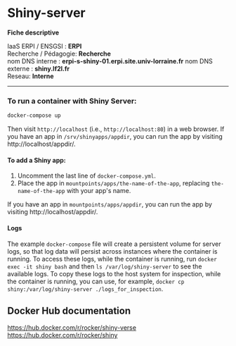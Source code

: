 # Shiny-server 
**Fiche descriptive**

IaaS ERPI / ENSGSI : **ERPI**  
Recherche / Pédagogie: **Recherche**  
nom DNS interne : **erpi-s-shiny-01.erpi.site.univ-lorraine.fr** 
nom DNS externe : **shiny.lf2l.fr**  
Reseau: **Interne**
___
### To run a container with Shiny Server:

```sh
docker-compose up
```

Then visit `http://localhost` (i.e., `http://localhost:80`) in a web browser. If you have an app in `/srv/shinyapps/appdir`, you can run the app by visiting http://localhost/appdir/.

#### To add a Shiny app:

1. Uncomment the last line of `docker-compose.yml`.
1. Place the app in `mountpoints/apps/the-name-of-the-app`, replacing `the-name-of-the-app` with your app's name.

If you have an app in `mountpoints/apps/appdir`, you can run the app by visiting http://localhost/appdir/.


#### Logs

The example `docker-compose` file will create a persistent volume for server logs, so that log data will persist across instances where the container is running. To access these logs, while the container is running, run `docker exec -it shiny bash` and then `ls /var/log/shiny-server` to see the available logs. To copy these logs to the host system for inspection, while the container is running, you can use, for example, `docker cp shiny:/var/log/shiny-server ./logs_for_inspection`.


## Docker Hub documentation
https://hub.docker.com/r/rocker/shiny-verse
https://hub.docker.com/r/rocker/shiny
